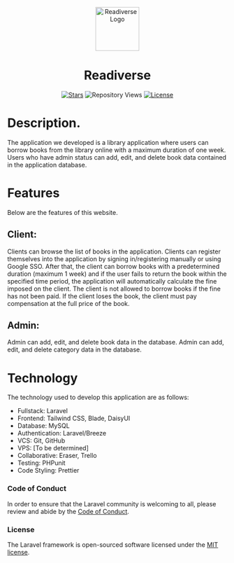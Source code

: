 <p align="center"><a href="https://readiverse.com" target="_blank">
    <img src="https://raw.githubusercontent.com/farisfaikar/readiverse/main/public/img/readiverse-logo-blue.png" width="100" alt="Readiverse Logo">
</a></p>
<h1 align="center">Readiverse</h1>

<p align="center">
<a href="https://github.com/farisfaikar/mbah-jiwo"><img src="https://img.shields.io/github/stars/farisfaikar/mbah-jiwo.svg?style=social" alt="Stars"></a>
<img src="https://komarev.com/ghpvc/?username=farisfaikar&repo=mbah-jiwo&label=Repository%20views&color=0e75b6&style=flat" alt="Repository Views">
<a href="https://packagist.org/packages/laravel/framework"><img src="https://img.shields.io/packagist/l/laravel/framework" alt="License"></a>
</p>

# Description.
The application we developed is a library application where users can borrow books from the library online with a maximum duration of one week. Users who have admin status can add, edit, and delete book data contained in the application database.

# Features
Below are the features of this website.

## Client:
  
Clients can browse the list of books in the application. Clients can register themselves into the application by signing in/registering manually or using Google SSO. After that, the client can borrow books with a predetermined duration (maximum 1 week) and if the user fails to return the book within the specified time period, the application will automatically calculate the fine imposed on the client. The client is not allowed to borrow books if the fine has not been paid. If the client loses the book, the client must pay compensation at the full price of the book.

## Admin:

Admin can add, edit, and delete book data in the database. Admin can add, edit, and delete category data in the database.

# Technology
The technology used to develop this application are as follows:
- Fullstack: Laravel
- Frontend: Tailwind CSS, Blade, DaisyUI
- Database: MySQL
- Authentication: Laravel/Breeze
- VCS: Git, GitHub
- VPS: [To be determined]
- Collaborative: Eraser, Trello
- Testing: PHPunit
- Code Styling: Prettier

### Code of Conduct

In order to ensure that the Laravel community is welcoming to all, please review and abide by the [Code of Conduct](https://laravel.com/docs/contributions#code-of-conduct).

### License

The Laravel framework is open-sourced software licensed under the [MIT license](https://opensource.org/licenses/MIT).

